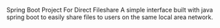 Spring Boot Project For Direct Fileshare
  A simple interface built with java spring boot to easily share files to users on the same local area network.

